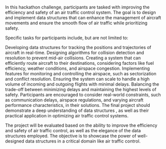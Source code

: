 In this hackathon challenge, participants are tasked with improving the efficiency and safety of an air traffic control system. The goal is to design and implement data structures that can enhance the management of aircraft movements and ensure the smooth flow of air traffic while prioritizing safety.

Specific tasks for participants include, but are not limited to:

Developing data structures for tracking the positions and trajectories of aircraft in real-time.
Designing algorithms for collision detection and resolution to prevent mid-air collisions.
Creating a system that can efficiently route aircraft to their destinations, considering factors like fuel efficiency, weather conditions, and airspace congestion.
Implementing features for monitoring and controlling the airspace, such as sectorization and conflict resolution.
Ensuring the system can scale to handle a high volume of incoming and outgoing flights with minimal delays.
Balancing the trade-off between minimizing delays and maintaining the highest levels of safety.
Participants are encouraged to consider real-world constraints, such as communication delays, airspace regulations, and varying aircraft performance characteristics, in their solutions. The final project should demonstrate a deep understanding of data structures , as well as their practical application in optimizing air traffic control systems.

The project will be evaluated based on the ability to improve the efficiency and safety of air traffic control, as well as the elegance of the data structures employed. The objective is to showcase the power of well-designed data structures in a critical domain like air traffic control.